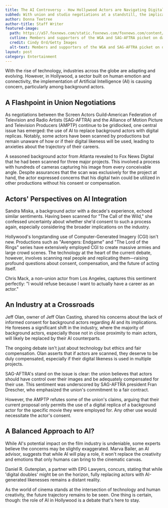 ```yaml
---
title: The AI Controversy - How Hollywood Actors are Navigating Digital Doppelgängers
subhed: With union and studio negotiations at a standstill, the implications of AI in the film industry have never been more prominent.
author: Donna Teetree
author-title: Staff Writer
featured-image: 
  path: https://a57.foxnews.com/static.foxnews.com/foxnews.com/content/uploads/2023/08/640/320/WGA-Picket-Line.jpg?ve=1&tl=1
  cutline: Members and supporters of the WGA and SAG-AFTRA picket on day 100 of the WGA strike
  credit: Cindy Ord/Getty Images
  alt-text: Members and supporters of the WGA and SAG-AFTRA picket on day 100 of the WGA strike
layout: post
category: Entertainment
---
```


With the rise of technology, industries across the globe are adapting and evolving. However, in Hollywood, a sector built on human emotion and connectivity, the implementation of Artificial Intelligence (AI) is causing concern, particularly among background actors.

## A Flashpoint in Union Negotiations

As negotiations between the Screen Actors Guild‐American Federation of Television and Radio Artists (SAG-AFTRA) and the Alliance of Motion Picture and Television Producers (AMPTP) continue to be gridlocked, one central issue has emerged: the use of AI to replace background actors with digital replicas. Notably, some actors have been scanned by productions but remain unaware of how or if their digital likeness will be used, leading to anxieties about the trajectory of their careers.

A seasoned background actor from Atlanta revealed to Fox News Digital that he had been scanned for three major projects. This involved a process with hundreds of cameras capturing his image from every conceivable angle. Despite assurances that the scan was exclusively for the project at hand, the actor expressed concerns that his digital twin could be utilized in other productions without his consent or compensation.

## Actors' Perspectives on AI Integration

Sandra Miska, a background actor with a decade's experience, echoed similar sentiments. Having been scanned for "The Call of the Wild," she confessed uncertainty about whether she'd consent to such a process again, especially considering the broader implications on the industry. 

Hollywood's longstanding use of Computer-Generated Imagery (CGI) isn't new. Productions such as "Avengers: Endgame" and "The Lord of the Rings" series have extensively employed CGI to create massive armies and large crowd scenes. The technology at the heart of the current debate, however, involves scanning real people and replicating them—raising profound questions about consent, compensation, and the future of acting itself.

Chris Mack, a non-union actor from Los Angeles, captures this sentiment perfectly: "I would refuse because I want to actually have a career as an actor."

## An Industry at a Crossroads

Jeff Olan, owner of Jeff Olan Casting, shared his concerns about the lack of informed consent for background actors regarding AI and its implications. He foresees a significant shift in the industry, where the majority of background actors, especially those not in close proximity to main actors, will likely be replaced by their AI counterparts. 

The ongoing debate isn't just about technology but ethics and fair compensation. Olan asserts that if actors are scanned, they deserve to be duly compensated, especially if their digital likeness is used in multiple projects.

SAG-AFTRA's stand on the issue is clear: the union believes that actors should have control over their images and be adequately compensated for their use. This sentiment was underscored by SAG-AFTRA president Fran Drescher, who emphasized the union's commitment to a fair contract.

However, the AMPTP refutes some of the union's claims, arguing that their current proposal only permits the use of a digital replica of a background actor for the specific movie they were employed for. Any other use would necessitate the actor's consent.

## A Balanced Approach to AI?

While AI's potential impact on the film industry is undeniable, some experts believe the concerns may be slightly exaggerated. Marva Bailer, an AI advisor, suggests that while AI will play a role, it won't replace the creativity and emotions that only humans can bring to the cinematic canvas.

Daniel R. Gutenplan, a partner with EPG Lawyers, concurs, stating that while 'digital doubles' might be on the horizon, fully replacing actors with AI-generated likenesses remains a distant reality.

As the world of cinema stands at the intersection of technology and human creativity, the future trajectory remains to be seen. One thing is certain, though: the role of AI in Hollywood is a debate that's here to stay.
